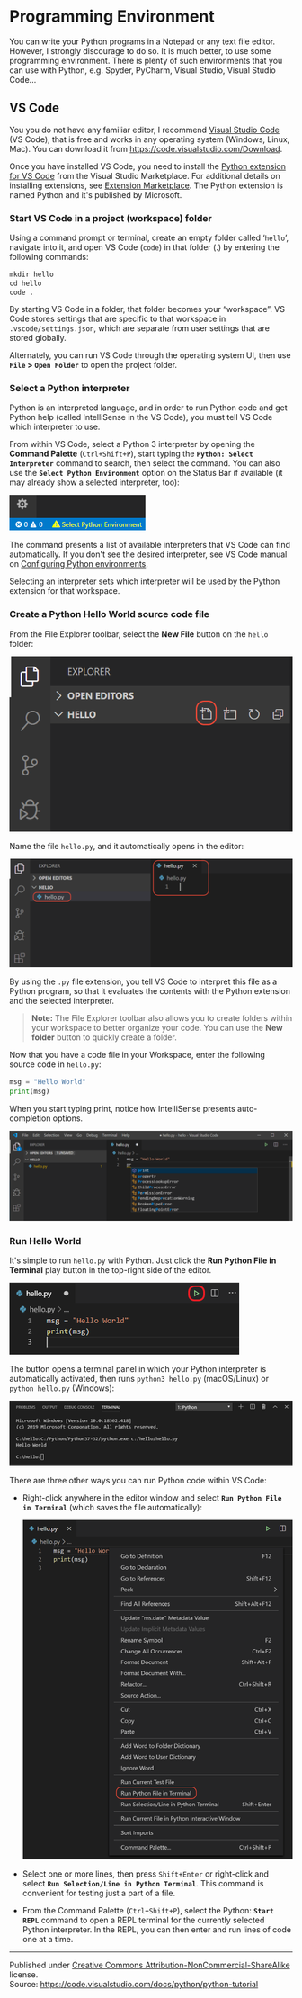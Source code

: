 # Programming Environment

You can write your Python programs in a Notepad or any text file editor. However, I strongly discourage to do so. It is much better, to use some programming environment. There is plenty of such environments that you can use with Python, e.g. Spyder, PyCharm, Visual Studio, Visual Studio Code...

## VS Code

You you do not have any familiar editor, I recommend [Visual Studio Code](https://code.visualstudio.com/) (VS Code), that is free and works in any operating system (Windows, Linux, Mac). You can download it from <https://code.visualstudio.com/Download>.

Once you have installed VS Code, you need to install the [Python extension for VS Code](https://marketplace.visualstudio.com/items?itemName=ms-python.python) from the Visual Studio Marketplace. For additional details on installing extensions, see [Extension Marketplace](https://code.visualstudio.com/docs/editor/extension-marketplace). The Python extension is named Python and it's published by Microsoft.

### Start VS Code in a project (workspace) folder

Using a command prompt or terminal, create an empty folder called ‘`hello`’, navigate into it, and open VS Code (`code`) in that folder (.) by entering the following commands:

```
mkdir hello
cd hello
code .
```

By starting VS Code in a folder, that folder becomes your “workspace”. VS Code stores settings that are specific to that workspace in `.vscode/settings.json`, which are separate from user settings that are stored globally.

Alternately, you can run VS Code through the operating system UI, then use **`File` > `Open Folder`** to open the project folder.

### Select a Python interpreter

Python is an interpreted language, and in order to run Python code and get Python help (called IntelliSense in the VS Code), you must tell VS Code which interpreter to use.

From within VS Code, select a Python 3 interpreter by opening the **Command Palette** (`Ctrl+Shift+P`), start typing the **`Python: Select Interpreter`** command to search, then select the command. You can also use the **`Select Python Environment`** option on the Status Bar if available (it may already show a selected interpreter, too):

![No interpreter selected](no-interpreter-selected-statusbar.png)

The command presents a list of available interpreters that VS Code can find automatically. If you don't see the desired interpreter, see VS Code manual on [Configuring Python environments](https://code.visualstudio.com/docs/python/environments).

Selecting an interpreter sets which interpreter will be used by the Python extension for that workspace.

### Create a Python Hello World source code file

From the File Explorer toolbar, select the **New File** button on the `hello` folder:

![File Explorer New File](toolbar-new-file.png)

Name the file `hello.py`, and it automatically opens in the editor:

![File Explorer hello.py](hello-py-file-created.png)

By using the `.py` file extension, you tell VS Code to interpret this file as a Python program, so that it evaluates the contents with the Python extension and the selected interpreter.

> **Note:** The File Explorer toolbar also allows you to create folders within your workspace to better organize your code.
> You can use the **New folder** button to quickly create a folder.

Now that you have a code file in your Workspace, enter the following source code in `hello.py`:

```python
msg = "Hello World"
print(msg)
```

When you start typing print, notice how IntelliSense presents auto-completion options.

![IntelliSense appearing for Python code](intellisense01.png)

### Run Hello World

It's simple to run `hello.py` with Python. Just click the **Run Python File in Terminal** play button in the top-right side of the editor.

![Using the run python file in terminal button](run-python-file-in-terminal-button.png)

The button opens a terminal panel in which your Python interpreter is automatically activated, then runs `python3 hello.py` (macOS/Linux) or `python hello.py` (Windows):

![Program output in a Python terminal](output-in-terminal.png)

There are three other ways you can run Python code within VS Code:

* Right-click anywhere in the editor window and select **`Run Python File in Terminal`** (which saves the file automatically):

  ![Run Python File in Terminal command in the Python editor](run-python-file-in-terminal.png)

* Select one or more lines, then press `Shift+Enter` or right-click and select **`Run Selection/Line in Python Terminal`**. This command is convenient for testing just a part of a file.

* From the Command Palette (`Ctrl+Shift+P`), select the Python: **`Start REPL`** command to open a REPL terminal for the currently selected Python interpreter. In the REPL, you can then enter and run lines of code one at a time.


<hr/>

Published under [Creative Commons Attribution-NonCommercial-ShareAlike](https://creativecommons.org/licenses/by-nc-sa/4.0/) license.  
Source: <https://code.visualstudio.com/docs/python/python-tutorial>

